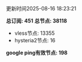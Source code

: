 更新时间2025-08-16 18:23:21

**总订阅: 451**
**总节点: 38118**
- vless节点: 13355
- hysteria2节点: 16

**google ping有效节点: 198**
